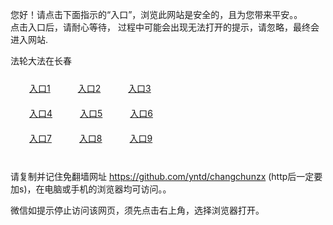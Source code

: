 您好！请点击下面指示的“入口”，浏览此网站是安全的，且为您带来平安。。 <br/>
点击入口后，请耐心等待， 过程中可能会出现无法打开的提示，请忽略，最终会进入网站. </br>

法轮大法在长春<br/>
<div style="padding:10px"><a style="margin:20px" target="_blank" href="https://d10s8oqw6ho3cj.cloudfront.net/2Qpsp?sxjmrdrc" id="ccLink1" rel="nofollow">入口1</a> <a target="_blank" style="margin:20px" href="https://d11ye7rtjxhlmx.cloudfront.net/2Qpsp?vbxmqeu" id="ccLink2" rel="nofollow">入口2</a> <a style="margin:20px" target="_blank" href="https://dcoju4kmy7fsc.cloudfront.net/2Qpsp?zoemquu" id="ccLink3" rel="nofollow">入口3</a></div>

<div style="padding:10px" ><a style="margin:20px" target="_blank" href="https://d10s8oqw6ho3cj.cloudfront.net/2Qpsp?sxjmrdrc" id="ccLink4" rel="nofollow">入口4</a> <a style="margin:20px" href="https://d11ye7rtjxhlmx.cloudfront.net/2Qpsp?vbxmqeu" target="_blank" id="ccLink5" rel="nofollow">入口5</a> <a style="margin:20px" href="https://dcoju4kmy7fsc.cloudfront.net/2Qpsp?zoemquu" target="_blank" id="ccLink6" rel="nofollow">入口6</a></div>

<div style="padding:10px"><a style="margin:20px" target="_blank" href="https://d10s8oqw6ho3cj.cloudfront.net/2Qpsp?sxjmrdrc" id="ccLink7" rel="nofollow">入口7</a> <a style="margin:20px" href="https://d11ye7rtjxhlmx.cloudfront.net/2Qpsp?vbxmqeu" target="_blank" id="ccLink8" rel="nofollow">入口8</a> <a style="margin:20px" target="_blank" href="https://dcoju4kmy7fsc.cloudfront.net/2Qpsp?zoemquu" id="ccLink9" rel="nofollow">入口9</a></div>

<br/>



请复制并记住免翻墙网址 https://github.com/yntd/changchunzx (http后一定要加s)，在电脑或手机的浏览器均可访问。。<br/>

微信如提示停止访问该网页，须先点击右上角，选择浏览器打开。
